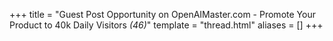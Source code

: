 +++
title = "Guest Post Opportunity on OpenAIMaster.com - Promote Your Product to
 40k Daily Visitors <em>(46)</em>"
template = "thread.html"
aliases = []
+++
